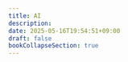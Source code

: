 ```yaml
---
title: AI
description: 
date: 2025-05-16T19:54:51+09:00
draft: false
bookCollapseSection: true
---
```

